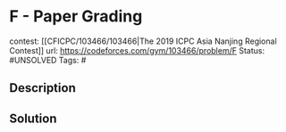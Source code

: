 # F - Paper Grading

contest: [[CFICPC/103466/103466|The 2019 ICPC Asia Nanjing Regional Contest]]
url: https://codeforces.com/gym/103466/problem/F
Status: #UNSOLVED
Tags: #

## Description

## Solution

